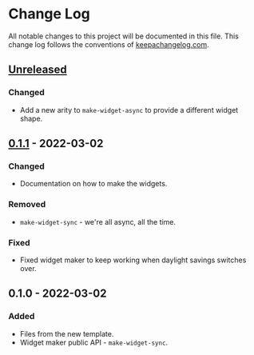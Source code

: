 # Change Log
All notable changes to this project will be documented in this file. This change log follows the conventions of [keepachangelog.com](http://keepachangelog.com/).

## [Unreleased]
### Changed
- Add a new arity to `make-widget-async` to provide a different widget shape.

## [0.1.1] - 2022-03-02
### Changed
- Documentation on how to make the widgets.

### Removed
- `make-widget-sync` - we're all async, all the time.

### Fixed
- Fixed widget maker to keep working when daylight savings switches over.

## 0.1.0 - 2022-03-02
### Added
- Files from the new template.
- Widget maker public API - `make-widget-sync`.

[Unreleased]: https://github.com/org.bba/scheduler/compare/0.1.1...HEAD
[0.1.1]: https://github.com/org.bba/scheduler/compare/0.1.0...0.1.1
